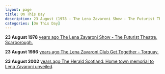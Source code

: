 ```yaml
---
layout: page
title: On This Day
description: 23 August (1978 - The Lena Zavaroni Show - The Futurist Theatre, Scarborough. 1986 - The Lena Zavaroni Club Get Together - Torquay. 2002 - The Herald Scotland&#58; Home town memorial to Lena Zavaroni unveiled)
categories: [On This Day]
---
```


**23 August 1978**
[<span id="age1"></span> years ago The Lena Zavaroni Show - The Futurist Theatre, Scarborough.](/theatre/the%20lena%20zavaroni%20show/1981/08/23/the-lena-zavaroni-show.html)

**23 August 1986**
[<span id="age2"></span> years ago The Lena Zavaroni Club Get Together - Torquay.](/fan%20club/1986/08/23/the-lena-zavaroni-club-get-together.html)

**23 August 2002**
[<span id="age3"></span> years ago The Herald Scotland: Home town memorial to Lena Zavaroni unveiled](/the%20herald%20scotland/2002/08/23/The-Herald-Scotland.html).

<!-- Script for calculating number of years ago -->
<script>
var dob = '19810823';
var year = Number(dob.substr(0, 4));
var month = Number(dob.substr(4, 2)) - 1;
var day = Number(dob.substr(6, 2));
var today = new Date();
var age1 = today.getFullYear() - year;
if (today.getMonth() < month || (today.getMonth() == month && today.getDate() < day)) {
age1--;
}
document.getElementById("age1").innerHTML=age1;

var dob = '19860823';
var year = Number(dob.substr(0, 4));
var month = Number(dob.substr(4, 2)) - 1;
var day = Number(dob.substr(6, 2));
var today = new Date();
var age2 = today.getFullYear() - year;
if (today.getMonth() < month || (today.getMonth() == month && today.getDate() < day)) {
age2--;
}
document.getElementById("age2").innerHTML=age2;

var dob = '20020823';
var year = Number(dob.substr(0, 4));
var month = Number(dob.substr(4, 2)) - 1;
var day = Number(dob.substr(6, 2));
var today = new Date();
var age3 = today.getFullYear() - year;
if (today.getMonth() < month || (today.getMonth() == month && today.getDate() < day)) {
age3--;
}
document.getElementById("age3").innerHTML=age3;
</script>
